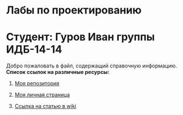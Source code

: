 # Лабы по проектированию
# Студент: Гуров Иван группы ИДБ-14-14
Добро пожаловать в файл, содержащий справочную информацию.
**Список ссылок на различные ресурсы:**

1. [Моя репозитория](https://github.com/gurovivan/gurovivan.github.io)

1. [Моя личная страница](https://github.com/gurovivan)

1. [Ссылка на статью в wiki](https://github.com/gurovivan/gurovivan.github.io/wiki/%D0%94%D0%B8%D0%B0%D0%B3%D1%80%D0%B0%D0%BC%D0%BC%D0%B0-%D0%BE%D0%B1%D1%8A%D0%B5%D0%BA%D1%82%D0%BE%D0%B2)
